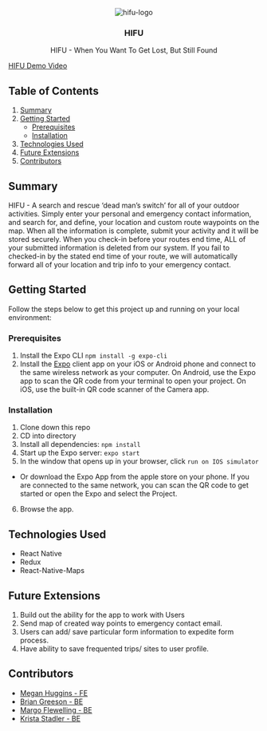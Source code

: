 <p align="center">
  <a>
   <img align="center" src="https://i.ibb.co/zs5rd2Q/DarkLogo.png" alt="hifu-logo">
  </a>

  <h3 align="center">HIFU</h3>

  <p align="center">
  HIFU - When You Want To Get Lost, But Still Found
  </p>
</p>  

[HIFU Demo Video](https://turingschool.slack.com/files/UQRM2KCR3/F017X4N53CN/hifu_demo.mp4)

## Table of Contents
1. [Summary](#summary)
2. [Getting Started](#getting-started)
    * [Prerequisites](#prerequisites)
    * [Installation](#installation)
3. [Technologies Used](#technologies-used)
4. [Future Extensions](#future-extensions)
5. [Contributors](#contributors)


## Summary
HIFU - A search and rescue ‘dead man’s switch’ for all of your outdoor activities. Simply enter your personal and emergency contact information, and search for, and define, your location and custom route waypoints on the map. When all the information is complete, submit your activity and it will be stored securely. When you check-in before your routes end time, ALL of your submitted information is deleted from our system. If you fail to checked-in by the stated end time of your route, we will automatically forward all of your location and trip info to your emergency contact.

## Getting Started
Follow the steps below to get this project up and running on your local environment:

### Prerequisites
1. Install the Expo CLI `npm install -g expo-cli`
2. Install the [Expo](https://expo.io/) client app on your iOS or Android phone and connect to the same wireless network as your computer. On Android, use the Expo app to scan the QR code from your terminal to open your project. On iOS, use the built-in QR code scanner of the Camera app.

### Installation
1. Clone down this repo
2. CD into directory
3. Install all dependencies: `npm install`
4. Start up the Expo server: `expo start`
5. In the window that opens up in your browser, click `run on IOS simulator`
  - Or download the Expo App from the apple store on your phone. If you are connected to the same network, you can scan the QR code to get started or open the Expo and select the Project.
6. Browse the app.

## Technologies Used
- React Native
- Redux
- React-Native-Maps

## Future Extensions
1. Build out the ability for the app to work with Users
2. Send map of created way points to emergency contact email. 
3. Users can add/ save particular form information to expedite form process.
4. Have ability to save frequented trips/ sites to user profile.

## Contributors
- [Megan Huggins - FE](https://github.com/lmanriq)
- [Brian Greeson - BE](https://github.com/hborrelli1)
- [Margo Flewelling - BE](https://github.com/nkeller1)
- [Krista Stadler - BE](https://github.com/willkunz13)


